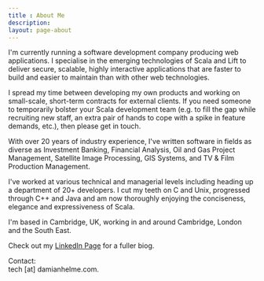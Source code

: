 ```yaml
---
title : About Me
description:
layout: page-about
---
```


I'm currently running a software development company producing web applications. I specialise in the emerging technologies of Scala and Lift to deliver secure, scalable, highly interactive applications that are faster to build and easier to maintain than with other web technologies.

I spread my time between developing my own products and working on small-scale, short-term contracts for external clients. If you need someone to temporarily bolster your Scala development team (e.g. to fill the gap while recruiting new staff, an extra pair of hands to cope with a spike in feature demands, etc.), then please get in touch.

With over 20 years of industry experience, I've written software in fields as diverse as Investment Banking, Financial Analysis, Oil and Gas Project Management, Satellite Image Processing, GIS Systems, and TV & Film Production Management. 

I've worked at various technical and managerial levels including heading up a department of 20+ developers. I cut my teeth on C and Unix, progressed through C++ and Java and am now thoroughly enjoying the conciseness, elegance and expressiveness of Scala.

I'm based in Cambridge, UK, working in and around Cambridge, London and the South East.

Check out my [LinkedIn Page](http://uk.linkedin.com/pub/damian-helme/2/4ba/9) for a fuller biog.

Contact: <br /> tech [at] damianhelme.com.